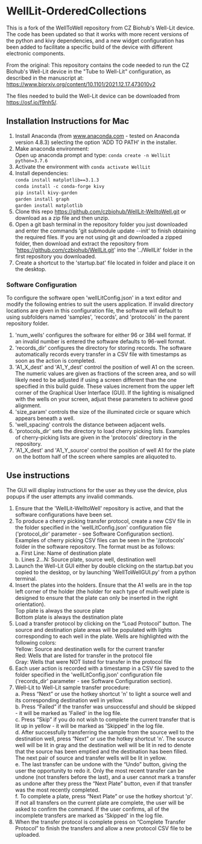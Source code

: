 # WellLit-OrderedCollections

This is a fork of the WellToWell repository from CZ Biohub's Well-Lit device. The code has been updated so that it works with more recent versions of the python and kivy dependencies, and a new widget configuration has been added to facilitate a specific build of the device with different electronic components.

From the original:
This repository contains the code needed to run the CZ Biohub's Well-Lit device in the "Tube to Well-Lit" configuration, as described in the manuscript at:
https://www.biorxiv.org/content/10.1101/2021.12.17.473010v2

The files needed to build the Well-Lit device can be downloaded from https://osf.io/f9nh5/.

## Installation Instructions for Mac

1. Install Anaconda (from www.anaconda.com - tested on Anaconda version 4.8.3) selecting the option 'ADD TO PATH' in the installer.
2. Make anaconda environment:<br/>
        Open up anaconda prompt and type: `conda create -n WellLit python=3.7.6`
3. Activate the environment with `conda activate WellLit`
4. Install dependencies:<br/>
        `conda install matplotlib==3.1.3`<br/>
        `conda install -c conda-forge kivy`<br/>
        `pip install kivy-garden`<br/>
        `garden install graph`<br/>
        `garden install matplotlib`<br/>
5. Clone this repo https://github.com/czbiohub/WellLit-WelltoWell.git or download as a zip file and then unzip.
6. Open a git bash terminal in the repository folder you just downloaded and enter the commands 'git submodule update --init' to finish obtaining the required files. If you are not using git and downloaded a zipped folder, then download and extract the repository from 'https://github.com/czbiohub/WellLit.git' into the '../WellLit' folder in the first repository you downloaded.
7. Create a shortcut to the 'startup.bat' file located in folder and place it on the desktop.


### Software Configuration

To configure the software open 'wellLitConfig.json' in a text editor and modify the following entries to suit the users application. If invalid directory locations are given in this configuration file, the software will default to using subfolders named 'samples', 'records', and 'protocols' in the parent repository folder.

1. 'num_wells' configures the software for either 96 or 384 well format. If an invalid number is entered the software defaults to 96-well format.
2. 'records_dir' configures the directory for storing records. The software automatically records every transfer in a CSV file with timestamps as soon as the action is completed.
3. 'A1_X_dest' and 'A1_Y_dest' control the position of well A1 on the screen. The numeric values are given as fractions of the screen area, and so will likely need to be adjusted if using a screen different than the one specified in this build guide. These values increment from the upper left corner of the Graphical User Interface (GUI). If the lighting is misaligned with the wells on your screen, adjust these parameters to achieve good alignment.
4. 'size_param' controls the size of the illuminated circle or square which appears beneath a well.
5. 'well_spacing' controls the distance between adjacent wells.
6. 'protocols_dir' sets the directory to load cherry picking lists. Examples of cherry-picking lists are given in the 'protocols' directory in the repository.
7. 'A1_X_dest' and 'A1_Y_source' control the position of well A1 for the plate on the bottom half of the screen where samples are aliquoted to.


## Use instructions

The GUI will display instructions for the user as they use the device, plus popups if the user attempts any invalid commands.

1. Ensure that the 'WellLit-WelltoWell' repository is active, and that the software configurations have been set.
2. To produce a cherry picking transfer protocol, create a new CSV file in the folder specified in the 'wellLitConfig.json' configuration file ('protocol_dir' parameter - see Software Configuration section). Examples of cherry picking CSV files can be seen in the '/protocols' folder in the software repository. The format must be as follows:<br/>
    a. First Line: Name of destination plate<br/>
    b. Lines 2...N: Source plate, source well, destination well
3. Launch the Well-Lit GUI either by double clicking on the startup.bat you copied to the desktop, or by launching 'WellToWellGUI.py' from a python terminal.
4. Insert the plates into the holders. Ensure that the A1 wells are in the top left corner of the holder (the holder for each type of multi-well plate is designed to ensure that the plate can only be inserted in the right orientation).<br/>
    Top plate is always the source plate<br/>
    Bottom plate is always the destination plate
5. Load a transfer protocol by clicking on the “Load Protocol” button. The source and destination plate areas will be populated with lights corresponding to each well in the plate. Wells are highlighted with the following colors:<br/>
    Yellow: Source and destination wells for the current transfer<br/>
    Red: Wells that are listed for transfer in the protocol file<br/>
    Gray: Wells that were NOT listed for transfer in the protocol file
6. Each user action is recorded with a timestamp in a CSV file saved to the folder specified in the 'wellLitConfig.json' configuration file ('records_dir' parameter - see Software Configuration section).
7. Well-Lit to Well-Lit sample transfer procedure:<br/>
    a. Press “Next”  or use the hotkey shortcut 'n' to light a source well and its corresponding destination well in yellow.<br/>
    b. Press “Failed” if the transfer was unsuccessful and should be skipped - it will be marked as 'Failed' in the log file.<br/>
    c. Press “Skip” if you do not wish to complete the current transfer that is lit up in yellow - it will be marked as 'Skipped' in the log file.<br/>
    d. After successfully transferring the sample from the source well to the destination well, press “Next” or use the hotkey shortcut 'n'. The source well will be lit in gray and the destination well will be lit in red to denote that the source has been emptied and the destination has been filled. The next pair of source and transfer wells will be lit in yellow.<br/>
    e. The last transfer can be undone with the “Undo” button, giving the user the opportunity to redo it. Only the most recent transfer can be undone (not transfers before the last), and a user cannot mark a transfer as undone after they press the “Next Plate” button, even if that transfer was the most recently completed.<br/>
    f. To complete a plate, press “Next Plate” or use the hotkey shortcut 'p'. If not all transfers on the current plate are complete, the user will be asked to confirm the command. If the user confirms, all of the incomplete transfers are marked as 'Skipped' in the log file.
8. When the transfer protocol is complete press on “Complete Transfer Protocol” to finish the transfers and allow a new protocol CSV file to be uploaded.
